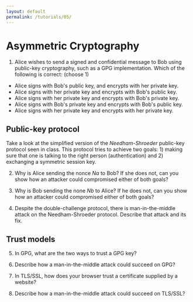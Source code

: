 ```yaml
---
layout: default
permalink: /tutorials/05/
---
```


# Asymmetric Cryptography

1. Alice wishes to send a signed and confidential message to Bob using public-key cryptography, such as a GPG implementation. Which of the following is correct: (choose 1)

- Alice signs with Bob's public key, and encrypts with her private key.
- Alice signs with her private key and encrypts with Bob's public key.
- Alice signs with her private key and encrypts with Bob's private key.
- Alice signs with Bob's private key and encrypts with Bob's public key.
- Alice signs with her private key and encrypts with her private key.

## Public-key protocol

Take a look at the simplified version of the *Needham-Shroeder* public-key protocol seen in class. This protocol tries to achieve two goals: 1) making sure that one is talking to the right person (authentication) and 2) exchanging a symmetric session key. 

2. Why is Alice sending the nonce *Na* to Bob? If she does not, can you show how an attacker could compromised either of both goals? 

3. Why is Bob sending the none *Nb* to Alice? If he does not, can you show how an attacker could compromised either of both goals? 

4. Despite the double-challenge protocol, there is man-in-the-middle attack on the Needham-Shroeder protocol. Describe that attack and its fix. 

## Trust models

5. In GPG, what are the two ways to trust a GPG key? 

6. Describe how a man-in-the-middle attack could succeed on GPG?

7. In TLS/SSL, how does your browser trust a certificate supplied by a website? 

8. Describe how a man-in-the-middle attack could succeed on TLS/SSL?
